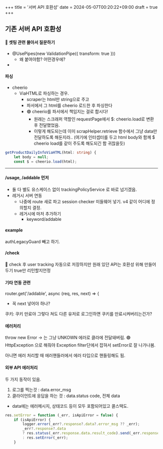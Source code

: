 +++
title = '서버 API 호환성'
date = 2024-05-07T00:20:22+09:00
draft = true
+++
## 기존 서버 API 호환성

#### 🍋 셋팅 관련 몰아서 질문하기
- @UsePipes(new ValidationPipe({ transform: true }))
  - 왜 붙여야함? 어떤경우에?
- 

#### 파싱
- cheerio
  - ViaHTML로 파싱하는 경우.
    - scraper는 html만 string으로 주고
    - 파서에서 그 html를 cheerio 로드한 후 파싱한다
    - 🟣 cheerio를 파서에서 책임지는 걸로 합시다!
      - 원래는 스크래퍼 역할인 requestPage에서 $: cheerio.load로 변환 후 전달했었음. 
      - 이렇게 해도되는데 이미 scrapHelper.retrieve 함수에서 그냥 data만 전달하도록 해둔지라.. (여기에 인터셉터를 두고 html body와 함께 $ cheerio load를 같이 주도록 해도되긴 함 귀찮을듯)
```typescript
getProductDailyInfoViaHTML(html: string) {
    let body = null;
    const $ = cheerio.load(html);
```

---
#### /usage, /addable 먼저
- 둘 다 별도 유스케이스 없이 trackingPolicyService 로 바로 넘기겠음.
- 레거시 서버 연동
  - 나중에 route 새로 파고 session checker 미들웨어 넣기.
    v4 같이 어디에 정의할지 결정.
  - 레거시에 마저 추가하기
    - keyword/addable


#### example
authLegacyGuard 빼고 하기.



#### /check
💎 check 후 user tracking 자동으로 저장하지만
원래 있던 API는 호환성 위해 만들어두기 true만 리턴할지언정


#### 기타 연동 관련
router.get('/addable', async (req, res, next) => {
- 꼭 next 넣어야 하나?

쿠키: 쿠키 만료야 그렇다 쳐도 다른 유저로 로그인하면 쿠키를 만료시켜버리는건가?



#### 에러처리
throw new Error -> 는 그냥 UNKOWN 에러로 클라에 전달돼버림.
🟣 HttpException 으로 해줘야 Exception filter단에서 잡혀서 setError로 잘 나가나봄.

아니면 에러 처리할 때 
에러핸들러에서 에러 타입으로 핸들링해도 됨.


#### 외부 API 에러처리
두 가지 동작이 있음.
1. 로그를 찍는것 : data.error_msg
2. 클라이언트에 응답을 하는 것 : data.status code, 전체 data
- data에는 에러메시지, 상태코드 등이 모두 포함되어있고 콜스택도.

```javascript
res.setError = function (_err, isApiError = false) {
    if (isApiError) {
        logger.error(_err?.response?.data?.error_msg ?? _err);
        _err?.response?.data 
        ? res.status(_err.response.data.result_code).send(_err.response.data) 
        : res.setError(_err);
    }
```



